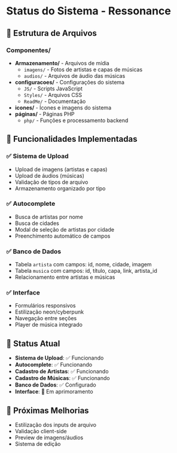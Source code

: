 # Status do Sistema - Ressonance

## 📁 Estrutura de Arquivos

### Componentes/
- **Armazenamento/** - Arquivos de mídia
  - `imagens/` - Fotos de artistas e capas de músicas
  - `audios/` - Arquivos de áudio das músicas
- **configuracoes/** - Configurações do sistema
  - `JS/` - Scripts JavaScript
  - `Styles/` - Arquivos CSS
  - `ReadMe/` - Documentação
- **icones/** - Ícones e imagens do sistema
- **páginas/** - Páginas PHP
  - `php/` - Funções e processamento backend

## 🔧 Funcionalidades Implementadas

### ✅ Sistema de Upload
- Upload de imagens (artistas e capas)
- Upload de áudios (músicas)
- Validação de tipos de arquivo
- Armazenamento organizado por tipo

### ✅ Autocomplete
- Busca de artistas por nome
- Busca de cidades
- Modal de seleção de artistas por cidade
- Preenchimento automático de campos

### ✅ Banco de Dados
- Tabela `artista` com campos: id, nome, cidade, imagem
- Tabela `musica` com campos: id, título, capa, link, artista_id
- Relacionamento entre artistas e músicas

### ✅ Interface
- Formulários responsivos
- Estilização neon/cyberpunk
- Navegação entre seções
- Player de música integrado

## 🎯 Status Atual
- **Sistema de Upload**: ✅ Funcionando
- **Autocomplete**: ✅ Funcionando  
- **Cadastro de Artistas**: ✅ Funcionando
- **Cadastro de Músicas**: ✅ Funcionando
- **Banco de Dados**: ✅ Configurado
- **Interface**: 🔄 Em aprimoramento

## 📝 Próximas Melhorias
- Estilização dos inputs de arquivo
- Validação client-side
- Preview de imagens/áudios
- Sistema de edição
